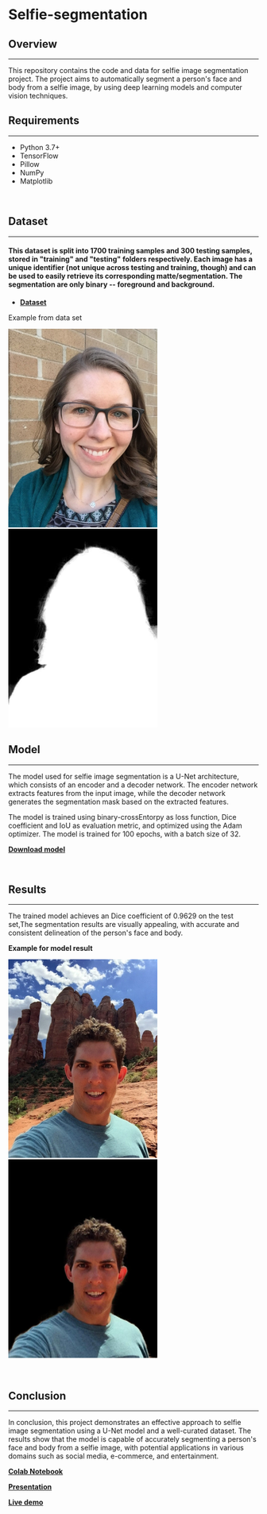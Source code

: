 # Selfie-segmentation

## Overview
<hr>
This repository contains the code and data for selfie image segmentation project. The project aims to automatically segment a person's face and body from a selfie image, by using deep learning models and computer vision techniques.

<br>

## Requirements
<hr>

- Python 3.7+
- TensorFlow
- Pillow
- NumPy
- Matplotlib

<br> 

## Dataset 

<hr>

#### This dataset is split into 1700 training samples and 300 testing samples, stored in "training" and "testing" folders respectively. Each image has a unique identifier (not unique across testing and training, though) and can be used to easily retrieve its corresponding matte/segmentation. The segmentation are only binary -- foreground and background.

- **[Dataset](https://www.kaggle.com/datasets/tommzzhou/human-img-seg)**

Example from data set
<p float = "left">
    <img src="photo/date_ex.png" alt= "Sample from dataset" width="300">
    <img src="photo/data_ex_mask.png" alt= "mask from dataset" width="300">
</p>

## Model
<hr>
The model used for selfie image segmentation is a U-Net architecture, which consists of an encoder and a decoder network. The encoder network extracts features from the input image, while the decoder network generates the segmentation mask based on the extracted features.

The model is trained using binary-crossEntorpy as loss function, Dice coefficient and IoU as evaluation metric, and optimized using the Adam optimizer. The model is trained for 100 epochs, with a batch size of 32.

**[Download model](https://drive.google.com/uc?id=1-JgAGLlqEjmRxwYqqJFKx5o59FiOWyhX)**

<br>

## Results
<hr>
The trained model achieves an Dice coefficient of 0.9629 on the test set,The segmentation results are visually appealing, with accurate and consistent delineation of the person's face and body.

**Example for model result**
<p float = "left">
    <img src="photo/ex_before.png" alt= "Sample" width="300">
    <img src="photo/ex_after.png" alt= "Result" width="300">
</p>

<br>

## Conclusion
<hr>
In conclusion, this project demonstrates an effective approach to selfie image segmentation using a U-Net model and a well-curated dataset. The results show that the model is capable of accurately segmenting a person's face and body from a selfie image, with potential applications in various domains such as social media, e-commerce, and entertainment.

<br>

**[Colab Notebook](https://colab.research.google.com/drive/1_ScnyyP6axYOLAQHmbW4egAAVN-Dt7Vr?usp=sharing)**

**[Presentation](https://docs.google.com/presentation/d/1CmlmSTYpDhpsL18fi-KEGMf4H9hM1QNKRfft2Mna-cw/edit?usp=sharing)**

**[Live demo](https://yousef-nasr-selfie-background-remover.streamlit.app/)**
